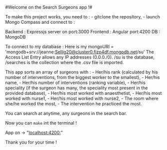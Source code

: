 #Welcome on the Search Surgeons app !#

To make this project works, you need to :
    - gitclone the repository,
    - launch Mongo Compass and connect to : 

Backend : Expressjs server on port:3000
Frontend : Angular port:4200
DB : MongoDB

To connect to my database :
    Here is my mongoURI = 'mongodb+srv://jeanne:Sellig20@cluster0.fjzp4df.mongodb.net/su'
    The Access List Entry allows any IP addresses (0.0.0./0).
    /su is the database, /searches is the collection where the .csv file is imported.

This app sorts an array of surgeons with :
    - Her/his rank (calculated by his number of interventions, from the biggest worker to the smallest),
    - Her/his name,
    - Her/his number of interventions (ranking variable),
    - Her/his speciality (if the surgeon has many, the speciality most present in the provided database),
    - Her/his most worked with anaesthetist,
    - Her/his most worked with nurse1,
    - Her/his most worked with nurse2,
    - The room where she/he worked the most,
    - The intervention he practiced the most.

You can search at anytime, any surgeons in the search bar.

Now you can `make` int the terminal !

App on -> "[localhost:4200:](http://localhost:4200/)"

Thank you for your time !